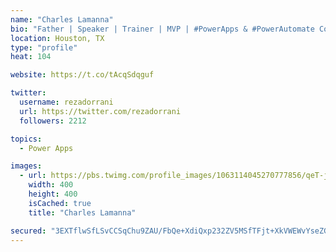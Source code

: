 ```yaml
---
name: "Charles Lamanna"
bio: "Father | Speaker | Trainer | MVP | #PowerApps & #PowerAutomate Community Super User | YouTuber Right-pointing triangle http://youtube.com/c/rezadorrani | Learn - Share - Clockwise rightwards and leftwards open circle arrows"
location: Houston, TX
type: "profile"
heat: 104

website: https://t.co/tAcqSdqguf

twitter:
  username: rezadorrani
  url: https://twitter.com/rezadorrani
  followers: 2212

topics:
  - Power Apps

images:
  - url: https://pbs.twimg.com/profile_images/1063114045270777856/qeT-jpWr_400x400.jpg
    width: 400
    height: 400
    isCached: true
    title: "Charles Lamanna"

secured: "3EXTflwSfLSvCCSqChu9ZAU/FbQe+XdiQxp232ZV5MSfTFjt+XkVWEWvYseZGxHsNG29K3cpTaJI431FRKuflmND4PYkju1ip6WpGJPEHHsfrcUAdy32rq3fAxI9R5Qi0qU2aWtE873bn9rrRgm19IU7yD8zntukpqF3xBxOetgWzjW8ODDtR+XqXtAwRbIvNycptZm/lma11Hi96vdd3S+YIfhew2k+rnfW4VQdejrQg32C0pKkZMctiAC3QHNerYrORBwjmkuN0z4fEOvonIdUswB/O6xKRvNI/RGtJ9S1My4dD+mrMDljAKBnfyTNSgx5M5AAMUsfTEycsYrhzKQR15gJ+YUb9ODOT1qk66tRUcbwY2SXrCiZ/zDIB0aGo1gbs/35W0myJ9hFpeKpBw==;0F8Bnao1BetoMngCZqnpAg=="
---
```


